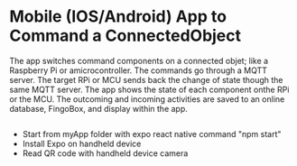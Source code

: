 # Mobile (IOS/Android) App to Command a ConnectedObject

The app switches command components on a connected objet; like a Raspberry Pi or amicrocontroller. The commands go through a MQTT server. The target RPi or MCU sends back the change of state though the same MQTT server. The app shows the state of each component onthe RPi or the MCU. The outcoming and incoming activities are saved to an online database, FingoBox, and display within the app.

![]()



- Start from myApp folder with expo react native command "npm start" 
- Install Expo on handheld device
- Read QR code with handheld device camera 
